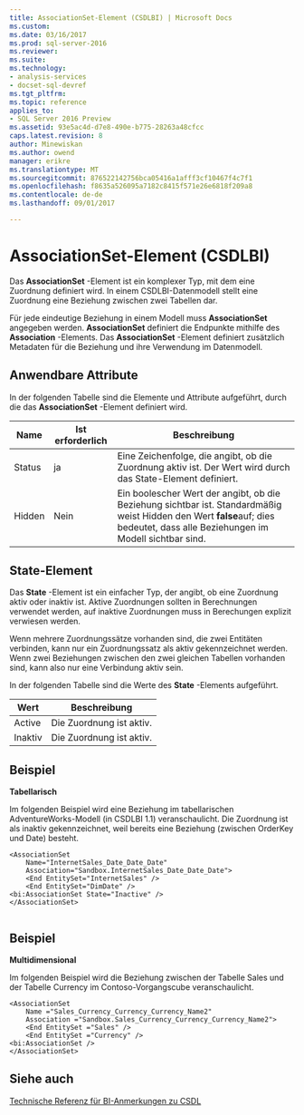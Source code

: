 ```yaml
---
title: AssociationSet-Element (CSDLBI) | Microsoft Docs
ms.custom: 
ms.date: 03/16/2017
ms.prod: sql-server-2016
ms.reviewer: 
ms.suite: 
ms.technology:
- analysis-services
- docset-sql-devref
ms.tgt_pltfrm: 
ms.topic: reference
applies_to:
- SQL Server 2016 Preview
ms.assetid: 93e5ac4d-d7e8-490e-b775-28263a48cfcc
caps.latest.revision: 8
author: Minewiskan
ms.author: owend
manager: erikre
ms.translationtype: MT
ms.sourcegitcommit: 876522142756bca05416a1afff3cf10467f4c7f1
ms.openlocfilehash: f8635a526095a7182c8415f571e26e6818f209a8
ms.contentlocale: de-de
ms.lasthandoff: 09/01/2017

---
```

# <a name="associationset-element-csdlbi"></a>AssociationSet-Element (CSDLBI)
  Das **AssociationSet** -Element ist ein komplexer Typ, mit dem eine Zuordnung definiert wird. In einem CSDLBI-Datenmodell stellt eine Zuordnung eine Beziehung zwischen zwei Tabellen dar.  
  
 Für jede eindeutige Beziehung in einem Modell muss **AssociationSet** angegeben werden. **AssociationSet** definiert die Endpunkte mithilfe des **Association** -Elements. Das **AssociationSet** -Element definiert zusätzlich Metadaten für die Beziehung und ihre Verwendung im Datenmodell.  
  
## <a name="applicable-attributes"></a>Anwendbare Attribute  
 In der folgenden Tabelle sind die Elemente und Attribute aufgeführt, durch die das **AssociationSet** -Element definiert wird.  
  
|Name|Ist erforderlich|Beschreibung|  
|----------|-----------------|-----------------|  
|Status|ja|Eine Zeichenfolge, die angibt, ob die Zuordnung aktiv ist. Der Wert wird durch das State-Element definiert.|  
|Hidden|Nein|Ein boolescher Wert der angibt, ob die Beziehung sichtbar ist. Standardmäßig weist Hidden den Wert **false**auf; dies bedeutet, dass alle Beziehungen im Modell sichtbar sind.|  
  
## <a name="state-element"></a>State-Element  
 Das **State** -Element ist ein einfacher Typ, der angibt, ob eine Zuordnung aktiv oder inaktiv ist. Aktive Zuordnungen sollten in Berechnungen verwendet werden, auf inaktive Zuordnungen muss in Berechungen explizit verwiesen werden.  
  
 Wenn mehrere Zuordnungssätze vorhanden sind, die zwei Entitäten verbinden, kann nur ein Zuordnungssatz als aktiv gekennzeichnet werden. Wenn zwei Beziehungen zwischen den zwei gleichen Tabellen vorhanden sind, kann also nur eine Verbindung aktiv sein.  
  
 In der folgenden Tabelle sind die Werte des **State** -Elements aufgeführt.  
  
|Wert|Beschreibung|  
|-----------|-----------------|  
|Active|Die Zuordnung ist aktiv.|  
|Inaktiv|Die Zuordnung ist aktiv.|  
  
## <a name="example"></a>Beispiel  
 **Tabellarisch**  
  
 Im folgenden Beispiel wird eine Beziehung im tabellarischen AdventureWorks-Modell (in CSDLBI 1.1) veranschaulicht. Die Zuordnung ist als inaktiv gekennzeichnet, weil bereits eine Beziehung (zwischen OrderKey und Date) besteht.  
  
```  
<AssociationSet   
    Name="InternetSales_Date_Date_Date"  
    Association="Sandbox.InternetSales_Date_Date_Date">  
    <End EntitySet="InternetSales" />  
    <End EntitySet="DimDate" />  
<bi:AssociationSet State="Inactive" />  
</AssociationSet>  
  
```  
  
## <a name="example"></a>Beispiel  
 **Multidimensional**  
  
 Im folgenden Beispiel wird die Beziehung zwischen der Tabelle Sales und der Tabelle Currency im Contoso-Vorgangscube veranschaulicht.  
  
```  
<AssociationSet   
    Name ="Sales_Currency_Currency_Currency_Name2"  
    Association ="Sandbox.Sales_Currency_Currency_Currency_Name2">  
    <End EntitySet ="Sales" />  
    <End EntitySet ="Currency" />  
<bi:AssociationSet />  
</AssociationSet>  
```  
  
## <a name="see-also"></a>Siehe auch  
 [Technische Referenz für BI-Anmerkungen zu CSDL](../../../analysis-services/tabular-model-programming-compatibility-levels-1050-1103/conceptual-schema-definition-language-csdl/technical-reference-for-bi-annotations-to-csdl.md)  
  
  
